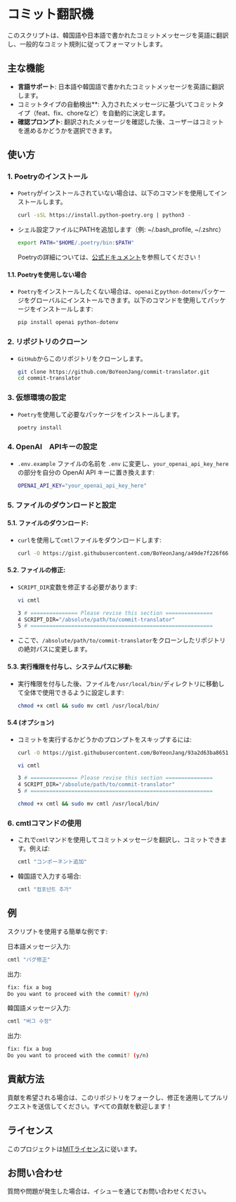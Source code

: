 # コミット翻訳機
このスクリプトは、韓国語や日本語で書かれたコミットメッセージを英語に翻訳し、一般的なコミット規則に従ってフォーマットします。

## 主な機能
- **言語サポート**: 日本語や韓国語で書かれたコミットメッセージを英語に翻訳します。
- コミットタイプの自動検出**: 入力されたメッセージに基づいてコミットタイプ（feat、fix、choreなど）を自動的に決定します。
- **確認プロンプト**: 翻訳されたメッセージを確認した後、ユーザーはコミットを進めるかどうかを選択できます。

## 使い方
### 1. Poetryのインストール

- `Poetry`がインストールされていない場合は、以下のコマンドを使用してインストールします。
   
    ```bash
    curl -sSL https://install.python-poetry.org | python3 -
    ```

- シェル設定ファイルにPATHを追加します（例: ~/.bash_profile, ~/.zshrc）

    ```bash
    export PATH="$HOME/.poetry/bin:$PATH"
    ```

    Poetryの詳細については、[公式ドキュメント](https://python-poetry.org/docs/)を参照してください！

#### 1.1. Poetryを使用しない場合

- `Poetry`をインストールしたくない場合は、`openai`と`python-dotenv`パッケージをグローバルにインストールできます。以下のコマンドを使用してパッケージをインストールします:

    ```bash
    pip install openai python-dotenv
    ```

### 2. リポジトリのクローン
    
- `GitHub`からこのリポジトリをクローンします。
   
    ```bash
    git clone https://github.com/BoYeonJang/commit-translator.git
    cd commit-translator
    ```

### 3. 仮想環境の設定

- `Poetry`を使用して必要なパッケージをインストールします。

    ```bash
    poetry install
    ```

### 4. OpenAI　APIキーの設定
    
- `.env.example` ファイルの名前を `.env` に変更し、`your_openai_api_key_here` の部分を自分の OpenAI API キーに置き換えます:

    ```bash
    OPENAI_API_KEY="your_openai_api_key_here"
    ```

### 5. ファイルのダウンロードと設定
#### 5.1. ファイルのダウンロード:

- `curl`を使用して`cmtl`ファイルをダウンロードします:

    ```bash
    curl -O https://gist.githubusercontent.com/BoYeonJang/a49de7f226f668a0cb1185fc808f42cf/raw/6638adae14589273e095cfab270db04c00793489/cmtl
    ```

#### 5.2. ファイルの修正:

- `SCRIPT_DIR`変数を修正する必要があります:

    ```bash
    vi cmtl
    ```

    ```bash
    3 # =============== Please revise this section ===============
    4 SCRIPT_DIR="/absolute/path/to/commit-translator"
    5 # ==========================================================
    ```

- ここで、`/absolute/path/to/commit-translator`をクローンしたリポジトリの絶対パスに変更します。

#### 5.3. 実行権限を付与し、システムパスに移動:

- 実行権限を付与した後、ファイルを`/usr/local/bin/`ディレクトリに移動して全体で使用できるように設定します:

    ```bash
    chmod +x cmtl && sudo mv cmtl /usr/local/bin/
    ```

#### 5.4 (オプション)

- コミットを実行するかどうかのプロンプトをスキップするには:

    ```bash
    curl -O https://gist.githubusercontent.com/BoYeonJang/93a2d63ba8651a992f3e05e5475e91de/raw/a081a14d87981d9d3b46c667a27f5c565d628c9f/cmtl
    ```

    ```bash
    vi cmtl
    ```

    ```bash
    3 # =============== Please revise this section ===============
    4 SCRIPT_DIR="/absolute/path/to/commit-translator"
    5 # ==========================================================
    ```

    ```bash
    chmod +x cmtl && sudo mv cmtl /usr/local/bin/
    ```

### 6. cmtlコマンドの使用

- これで`cmtl`マンドを使用してコミットメッセージを翻訳し、コミットできます。例えば:

    ```bash
    cmtl "コンポーネント追加"
    ```

- 韓国語で入力する場合:

    ```bash
    cmtl "컴포넌트 추가"
    ```

## 例
スクリプトを使用する簡単な例です:

日本語メッセージ入力:
```bash
cmtl "バグ修正"
```

出力:
```bash
fix: fix a bug
Do you want to proceed with the commit? (y/n)
```

韓国語メッセージ入力:
```bash
cmtl "버그 수정"
```

出力:
```bash
fix: fix a bug
Do you want to proceed with the commit? (y/n)
```

## 貢献方法
貢献を希望される場合は、このリポジトリをフォークし、修正を適用してプルリクエストを送信してください。すべての貢献を歓迎します！

## ライセンス
このプロジェクトは[MITライセンス](https://mit-license.org/)に従います。

## お問い合わせ
質問や問題が発生した場合は、イシューを通じてお問い合わせください。